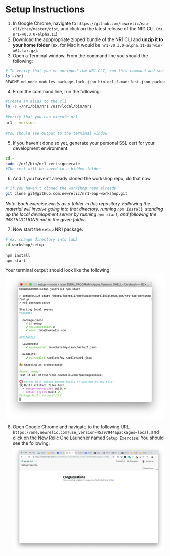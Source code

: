# Setup Instructions

1. In Google Chrome, navigate to `https://github.com/newrelic/eap-cli/tree/master/dist`, and click on the latest release of the NR1 CLI. (ex. `nr1-v0.3.0-alpha.11`)
2. Download the apppropriate zipped bundle of the NR1 CLI and **unzip it to your home folder** (ex. for Mac it would be `nr1-v0.3.0-alpha.11-darwin-x64.tar.gz`).
3. Open a Terminal window. From the command line you should the following:

```bash
# To verify that you've unzipped the NR1 CLI, run this command and see similar output
ls ~/nr1
README.md node_modules package-lock.json bin oclif.manifest.json package.json
```

4. From the command line, run the following:

```bash
#Create an alias to the cli
ln -s ~/nr1/bin/nr1 /usr/local/bin/nr1

#Verify that you can execute nr1
nr1 --version

#You should see output to the terminal window
```

5. If you haven't done so yet, generate your personal SSL cert for your development environment.

```bash
cd ~
sudo ./nr1/bin/nr1 certs:generate
#The cert will be saved to a hidden folder
```

6. And if you haven't already cloned the workshop repo, do that now.

```bash
# if you haven't cloned the workshop repo already
git clone git@github.com:newrelic/nr1-eap-workshop.git
```

_Note: Each exercise exists as a folder in this repository. Following the material will involve going into that directory, running `npm install`, standing up the local development server by running `npm start`, and following the INSTRUCTIONS.md in the given folder._

7. Now start the `setup` NR1 package.

```bash
# ex. change directory into lab2
cd workshop/setup

npm install
npm start
```

Your terminal output should look like the following:
![terminal](screenshots/setup_screen01.png)

8. Open Google Chrome and navigate to the following URL `https://one.newrelic.com?use_version=45a97944&packages=local`, and click on the New Relic One Launcher named `Setup Exercise`. You should see the following.
![Congratulations](screenshots/setup_screen02.png)
